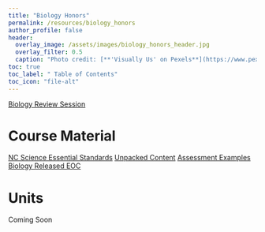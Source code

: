 ```yaml
---
title: "Biology Honors"
permalink: /resources/biology_honors
author_profile: false
header:
  overlay_image: /assets/images/biology_honors_header.jpg 
  overlay_filter: 0.5
  caption: "Photo credit: [**'Visually Us' on Pexels**](https://www.pexels.com/photo/white-fungi-1643416/)"
toc: true
toc_label: " Table of Contents"
toc_icon: "file-alt"
---
```



<a href="/resources/biology_honors/biology_review_session" class="btn btn--primary btn--x-large">Biology Review Session</a>

# Course Material
<a href="https://drive.google.com/file/d/1xC2ldAh-Z4cZJ1YIgPUPxfPYYtmIRxLA/view?usp=sharing
" class="btn btn--primary btn--x-large">NC Science Essential Standards</a>
<a href="https://drive.google.com/file/d/1ehSRQBMQ3QAH1ylkMZbRNx3HCVWPm25F/view?usp=sharing
" class="btn btn--primary btn--x-large">Unpacked Content</a>
<a href="https://drive.google.com/file/d/1pMoAzg_Z347bQxxr4WxORHqSXP9IjWyW/view?usp=sharing
" class="btn btn--primary btn--x-large">Assessment Examples</a>
<a href="https://files.nc.gov/dpi/documents/files/biology_3375_released_final-2019.pdf
" class="btn btn--primary btn--x-large">Biology Released EOC </a>

# Units
Coming Soon